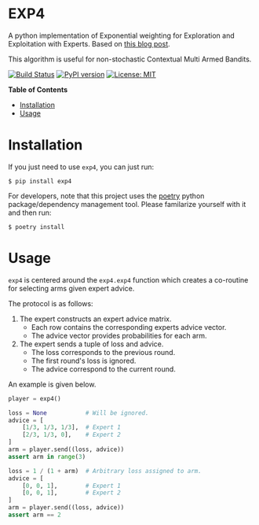 # EXP4 
A python implementation of Exponential weighting for Exploration and Exploitation with Experts. Based on [this blog post](https://banditalgs.com/2016/10/14/exp4/).

This algorithm is useful for non-stochastic Contextual Multi Armed Bandits.

[![Build Status](https://cloud.drone.io/api/badges/mvcisback/exp4/status.svg)](https://cloud.drone.io/mvcisback/exp4)
[![PyPI version](https://badge.fury.io/py/exp4.svg)](https://badge.fury.io/py/exp4)
[![License: MIT](https://img.shields.io/badge/License-MIT-yellow.svg)](https://opensource.org/licenses/MIT)

**Table of Contents**

- [Installation](#installation)
- [Usage](#usage)

# Installation

If you just need to use `exp4`, you can just run:

`$ pip install exp4`

For developers, note that this project uses the
[poetry](https://poetry.eustace.io/) python package/dependency
management tool. Please familarize yourself with it and then
run:

`$ poetry install`

# Usage

`exp4` is centered around the `exp4.exp4` function which creates a
co-routine for selecting arms given expert advice.

The protocol is as follows:

1. The expert constructs an expert advice matrix.
   - Each row contains the corresponding experts advice vector.
   - The advice vector provides probabilities for each arm.
2. The expert sends a tuple of loss and advice.
   - The loss corresponds to the previous round.
   - The first round's loss is ignored.
   - The advice correspond to the current round.

An example is given below.

```python
player = exp4()

loss = None           # Will be ignored.
advice = [
    [1/3, 1/3, 1/3],  # Expert 1 
    [2/3, 1/3, 0],    # Expert 2
]
arm = player.send((loss, advice))
assert arm in range(3)

loss = 1 / (1 + arm)  # Arbitrary loss assigned to arm.
advice = [
    [0, 0, 1],        # Expert 1
    [0, 0, 1],        # Expert 2
]
arm = player.send((loss, advice))
assert arm == 2
```
